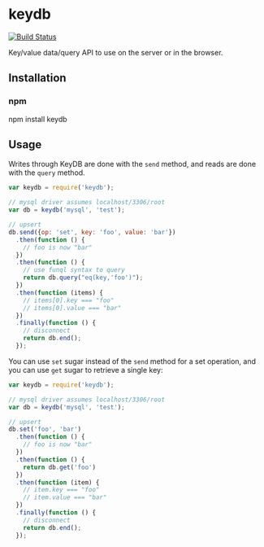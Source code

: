 keydb
=====

[![Build Status](https://secure.travis-ci.org/apto/keydb.png)](http://travis-ci.org/apto/keydb)

Key/value data/query API to use on the server or in the browser.

## Installation

### npm

npm install keydb

## Usage

Writes through KeyDB are done with the `send` method, and reads are done with
the `query` method.

```js
var keydb = require('keydb');

// mysql driver assumes localhost/3306/root
var db = keydb('mysql', 'test');

// upsert
db.send({op: 'set', key: 'foo', value: 'bar'})
  .then(function () {
    // foo is now "bar"
  })
  .then(function () {
    // use funql syntax to query
    return db.query("eq(key,'foo')");
  })
  .then(function (items) {
    // items[0].key === "foo"
    // items[0].value === "bar"
  })
  .finally(function () {
    // disconnect
    return db.end();
  });
```

You can use `set` sugar instead of the `send` method for a set operation, and
you can use `get` sugar to retrieve a single key:

```js
var keydb = require('keydb');

// mysql driver assumes localhost/3306/root
var db = keydb('mysql', 'test');

// upsert
db.set('foo', 'bar')
  .then(function () {
    // foo is now "bar"
  })
  .then(function () {
    return db.get('foo')
  })
  .then(function (item) {
    // item.key === "foo"
    // item.value === "bar"
  })
  .finally(function () {
    // disconnect
    return db.end();
  });
```
